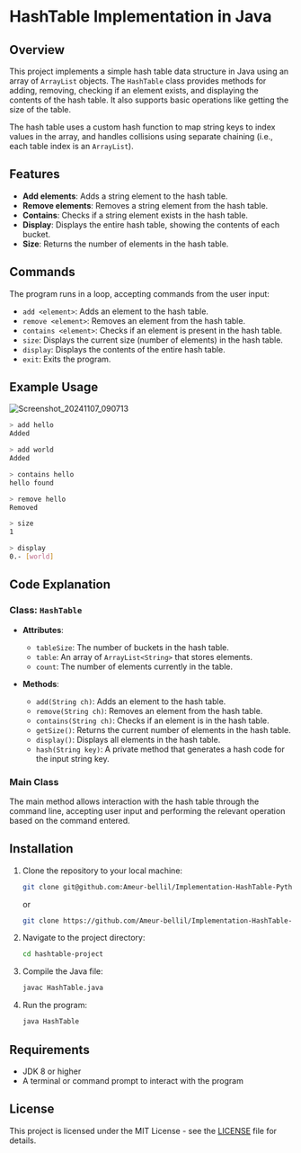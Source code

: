 
# HashTable Implementation in Java

## Overview

This project implements a simple hash table data structure in Java using an array of `ArrayList` objects. The `HashTable` class provides methods for adding, removing, checking if an element exists, and displaying the contents of the hash table. It also supports basic operations like getting the size of the table.

The hash table uses a custom hash function to map string keys to index values in the array, and handles collisions using separate chaining (i.e., each table index is an `ArrayList`).

## Features

- **Add elements**: Adds a string element to the hash table.
- **Remove elements**: Removes a string element from the hash table.
- **Contains**: Checks if a string element exists in the hash table.
- **Display**: Displays the entire hash table, showing the contents of each bucket.
- **Size**: Returns the number of elements in the hash table.

## Commands

The program runs in a loop, accepting commands from the user input:

- `add <element>`: Adds an element to the hash table.
- `remove <element>`: Removes an element from the hash table.
- `contains <element>`: Checks if an element is present in the hash table.
- `size`: Displays the current size (number of elements) in the hash table.
- `display`: Displays the contents of the entire hash table.
- `exit`: Exits the program.

## Example Usage

![Screenshot_20241107_090713](https://github.com/user-attachments/assets/2171a440-7f40-48e3-a667-afb259267e2e)


```bash
> add hello
Added

> add world
Added

> contains hello
hello found

> remove hello
Removed

> size
1

> display
0.- [world]
```

## Code Explanation

### Class: `HashTable`

- **Attributes**:
  - `tableSize`: The number of buckets in the hash table.
  - `table`: An array of `ArrayList<String>` that stores elements.
  - `count`: The number of elements currently in the table.

- **Methods**:
  - `add(String ch)`: Adds an element to the hash table.
  - `remove(String ch)`: Removes an element from the hash table.
  - `contains(String ch)`: Checks if an element is in the hash table.
  - `getSize()`: Returns the current number of elements in the hash table.
  - `display()`: Displays all elements in the hash table.
  - `hash(String key)`: A private method that generates a hash code for the input string key.

### Main Class

The main method allows interaction with the hash table through the command line, accepting user input and performing the relevant operation based on the command entered.

## Installation

1. Clone the repository to your local machine:

   ```bash
   git clone git@github.com:Ameur-bellil/Implementation-HashTable-Python-Java.git
   ```
   or
   
   ```bash
   git clone https://github.com/Ameur-bellil/Implementation-HashTable-Python-Java.git
   ```
   

3. Navigate to the project directory:

   ```bash
   cd hashtable-project
   ```

4. Compile the Java file:

   ```bash
   javac HashTable.java
   ```

5. Run the program:

   ```bash
   java HashTable
   ```

## Requirements

- JDK 8 or higher
- A terminal or command prompt to interact with the program

## License

This project is licensed under the MIT License - see the [LICENSE](LICENSE) file for details.
